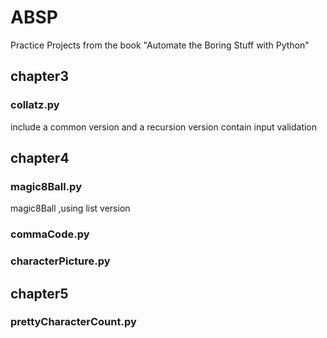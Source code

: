 # ABSP
Practice Projects from the book "Automate the Boring Stuff with Python"

## chapter3

### collatz.py 
include a common version and a recursion version
contain input validation

## chapter4

### magic8Ball.py
magic8Ball ,using list version
### commaCode.py
### characterPicture.py

## chapter5

### prettyCharacterCount.py